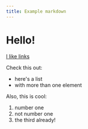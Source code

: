 ```yaml
---
title: Example markdown
---
```


# Hello!

[I like links](http://github.com/)

Check this out:

 - here's a list
 - with more than one element

Also, this is cool:

 1. number one
 2. not number one
 3. the third already!